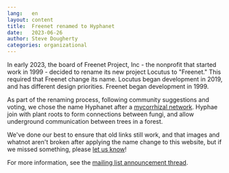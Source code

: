 ```yaml
---
lang:   en
layout: content
title:  Freenet renamed to Hyphanet
date:   2023-06-26
author: Steve Dougherty
categories: organizational
---
```


In early 2023, the board of Freenet Project, Inc - the nonprofit that started
work in 1999 - decided to rename its new project Locutus to "Freenet." This
required that Freenet change its name. Locutus began development in 2019, and
has different design priorities. Freenet began development in 1999.

As part of the renaming process, following community suggestions and voting, we
chose the name Hyphanet after a [mycorrhizal network][wiki]. Hyphae join with
plant roots to form connections between fungi, and allow underground
communication between trees in a forest.

We've done our best to ensure that old links still work, and that images and
whatnot aren't broken after applying the name change to this website, but if we
missed something, please [let us know][chat]!

For more information, see the [mailing list announcement thread][devl-thread].

[wiki]: https://en.wikipedia.org/wiki/Mycorrhizal_network
[chat]: https://web.libera.chat/?nick=FollowRabbit|?#freenet
[devl-thread]: https://www.mail-archive.com/devl@freenetproject.org/msg55262.html
